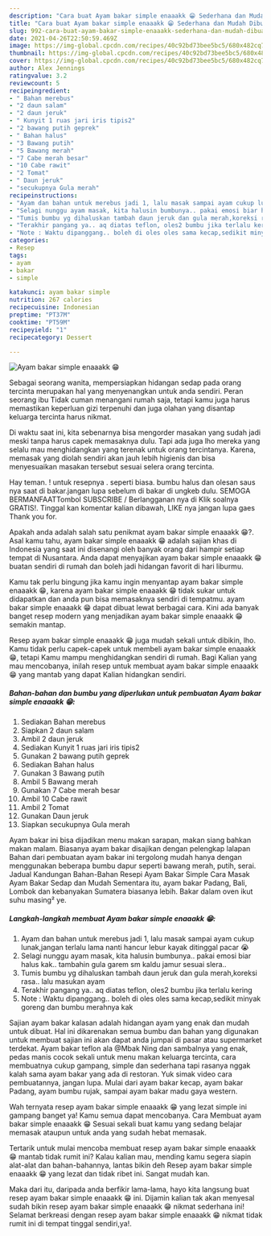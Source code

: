 ```yaml
---
description: "Cara buat Ayam bakar simple enaaakk 😁 Sederhana dan Mudah Dibuat"
title: "Cara buat Ayam bakar simple enaaakk 😁 Sederhana dan Mudah Dibuat"
slug: 992-cara-buat-ayam-bakar-simple-enaaakk-sederhana-dan-mudah-dibuat
date: 2021-04-26T22:50:59.469Z
image: https://img-global.cpcdn.com/recipes/40c92bd73bee5bc5/680x482cq70/ayam-bakar-simple-enaaakk-😁-foto-resep-utama.jpg
thumbnail: https://img-global.cpcdn.com/recipes/40c92bd73bee5bc5/680x482cq70/ayam-bakar-simple-enaaakk-😁-foto-resep-utama.jpg
cover: https://img-global.cpcdn.com/recipes/40c92bd73bee5bc5/680x482cq70/ayam-bakar-simple-enaaakk-😁-foto-resep-utama.jpg
author: Alex Jennings
ratingvalue: 3.2
reviewcount: 5
recipeingredient:
- " Bahan merebus"
- "2 daun salam"
- "2 daun jeruk"
- " Kunyit 1 ruas jari iris tipis2"
- "2 bawang putih geprek"
- " Bahan halus"
- "3 Bawang putih"
- "5 Bawang merah"
- "7 Cabe merah besar"
- "10 Cabe rawit"
- "2 Tomat"
- " Daun jeruk"
- "secukupnya Gula merah"
recipeinstructions:
- "Ayam dan bahan untuk merebus jadi 1, lalu masak sampai ayam cukup lunak,jangan terlalu lama nanti hancur lebur kayak ditinggal pacar 😭"
- "Selagi nunggu ayam masak, kita halusin bumbunya.. pakai emosi biar halus kak.. tambahin gula garem sm kaldu jamur sesuai slera.."
- "Tumis bumbu yg dihaluskan tambah daun jeruk dan gula merah,koreksi rasa.. lalu masukan ayam"
- "Terakhir pangang ya.. aq diatas teflon, oles2 bumbu jika terlalu kering"
- "Note : Waktu dipanggang.. boleh di oles oles sama kecap,sedikit minyak goreng dan bumbu merahnya kak"
categories:
- Resep
tags:
- ayam
- bakar
- simple

katakunci: ayam bakar simple 
nutrition: 267 calories
recipecuisine: Indonesian
preptime: "PT37M"
cooktime: "PT59M"
recipeyield: "1"
recipecategory: Dessert

---
```



![Ayam bakar simple enaaakk 😁](https://img-global.cpcdn.com/recipes/40c92bd73bee5bc5/680x482cq70/ayam-bakar-simple-enaaakk-😁-foto-resep-utama.jpg)

Sebagai seorang wanita, mempersiapkan hidangan sedap pada orang tercinta merupakan hal yang menyenangkan untuk anda sendiri. Peran seorang ibu Tidak cuman menangani rumah saja, tetapi kamu juga harus memastikan keperluan gizi terpenuhi dan juga olahan yang disantap keluarga tercinta harus nikmat.

Di waktu  saat ini, kita sebenarnya bisa mengorder masakan yang sudah jadi meski tanpa harus capek memasaknya dulu. Tapi ada juga lho mereka yang selalu mau menghidangkan yang terenak untuk orang tercintanya. Karena, memasak yang diolah sendiri akan jauh lebih higienis dan bisa menyesuaikan masakan tersebut sesuai selera orang tercinta. 

Hay teman. ! untuk resepnya . seperti biasa. bumbu halus dan olesan saus nya saat di bakar.jangan lupa sebelum di bakar di ungkeb dulu. SEMOGA BERMANFAATTombol SUBSCRIBE / Berlangganan nya di Klik soalnya GRATIS!. Tinggal kan komentar kalian dibawah, LIKE nya jangan lupa gaes Thank you for.

Apakah anda adalah salah satu penikmat ayam bakar simple enaaakk 😁?. Asal kamu tahu, ayam bakar simple enaaakk 😁 adalah sajian khas di Indonesia yang saat ini disenangi oleh banyak orang dari hampir setiap tempat di Nusantara. Anda dapat menyajikan ayam bakar simple enaaakk 😁 buatan sendiri di rumah dan boleh jadi hidangan favorit di hari liburmu.

Kamu tak perlu bingung jika kamu ingin menyantap ayam bakar simple enaaakk 😁, karena ayam bakar simple enaaakk 😁 tidak sukar untuk didapatkan dan anda pun bisa memasaknya sendiri di tempatmu. ayam bakar simple enaaakk 😁 dapat dibuat lewat berbagai cara. Kini ada banyak banget resep modern yang menjadikan ayam bakar simple enaaakk 😁 semakin mantap.

Resep ayam bakar simple enaaakk 😁 juga mudah sekali untuk dibikin, lho. Kamu tidak perlu capek-capek untuk membeli ayam bakar simple enaaakk 😁, tetapi Kamu mampu menghidangkan sendiri di rumah. Bagi Kalian yang mau mencobanya, inilah resep untuk membuat ayam bakar simple enaaakk 😁 yang mantab yang dapat Kalian hidangkan sendiri.

<!--inarticleads1-->

##### Bahan-bahan dan bumbu yang diperlukan untuk pembuatan Ayam bakar simple enaaakk 😁:

1. Sediakan  Bahan merebus
1. Siapkan 2 daun salam
1. Ambil 2 daun jeruk
1. Sediakan  Kunyit 1 ruas jari iris tipis2
1. Gunakan 2 bawang putih geprek
1. Sediakan  Bahan halus
1. Gunakan 3 Bawang putih
1. Ambil 5 Bawang merah
1. Gunakan 7 Cabe merah besar
1. Ambil 10 Cabe rawit
1. Ambil 2 Tomat
1. Gunakan  Daun jeruk
1. Siapkan secukupnya Gula merah


Ayam bakar ini bisa dijadikan menu makan sarapan, makan siang bahkan makan malam. Biasanya ayam bakar disajikan dengan pelengkap lalapan Bahan dari pembuatan ayam bakar ini tergolong mudah hanya dengan menggunakan beberapa bumbu dapur seperti bawang merah, putih, serai. Jadual Kandungan Bahan-Bahan Resepi Ayam Bakar Simple Cara Masak Ayam Bakar Sedap dan Mudah Sementara itu, ayam bakar Padang, Bali, Lombok dan kebanyakan Sumatera biasanya lebih. Bakar dalam oven ikut suhu masing² ye. 

<!--inarticleads2-->

##### Langkah-langkah membuat Ayam bakar simple enaaakk 😁:

1. Ayam dan bahan untuk merebus jadi 1, lalu masak sampai ayam cukup lunak,jangan terlalu lama nanti hancur lebur kayak ditinggal pacar 😭
1. Selagi nunggu ayam masak, kita halusin bumbunya.. pakai emosi biar halus kak.. tambahin gula garem sm kaldu jamur sesuai slera..
1. Tumis bumbu yg dihaluskan tambah daun jeruk dan gula merah,koreksi rasa.. lalu masukan ayam
1. Terakhir pangang ya.. aq diatas teflon, oles2 bumbu jika terlalu kering
1. Note : Waktu dipanggang.. boleh di oles oles sama kecap,sedikit minyak goreng dan bumbu merahnya kak


Sajian ayam bakar kalasan adalah hidangan ayam yang enak dan mudah untuk dibuat. Hal ini dikarenakan semua bumbu dan bahan yang digunakan untuk membuat sajian ini akan dapat anda jumpai di pasar atau supermarket terdekat. Ayam bakar teflon ala @Mbak Ning dan sambalnya yang enak, pedas manis cocok sekali untuk menu makan keluarga tercinta, cara membuatnya cukup gampang, simple dan sederhana tapi rasanya nggak kalah sama ayam bakar yang ada di restoran. Yuk simak video cara pembuatannya, jangan lupa. Mulai dari ayam bakar kecap, ayam bakar Padang, ayam bumbu rujak, sampai ayam bakar madu gaya western. 

Wah ternyata resep ayam bakar simple enaaakk 😁 yang lezat simple ini gampang banget ya! Kamu semua dapat mencobanya. Cara Membuat ayam bakar simple enaaakk 😁 Sesuai sekali buat kamu yang sedang belajar memasak ataupun untuk anda yang sudah hebat memasak.

Tertarik untuk mulai mencoba membuat resep ayam bakar simple enaaakk 😁 mantab tidak rumit ini? Kalau kalian mau, mending kamu segera siapin alat-alat dan bahan-bahannya, lantas bikin deh Resep ayam bakar simple enaaakk 😁 yang lezat dan tidak ribet ini. Sangat mudah kan. 

Maka dari itu, daripada anda berfikir lama-lama, hayo kita langsung buat resep ayam bakar simple enaaakk 😁 ini. Dijamin kalian tak akan menyesal sudah bikin resep ayam bakar simple enaaakk 😁 nikmat sederhana ini! Selamat berkreasi dengan resep ayam bakar simple enaaakk 😁 nikmat tidak rumit ini di tempat tinggal sendiri,ya!.

